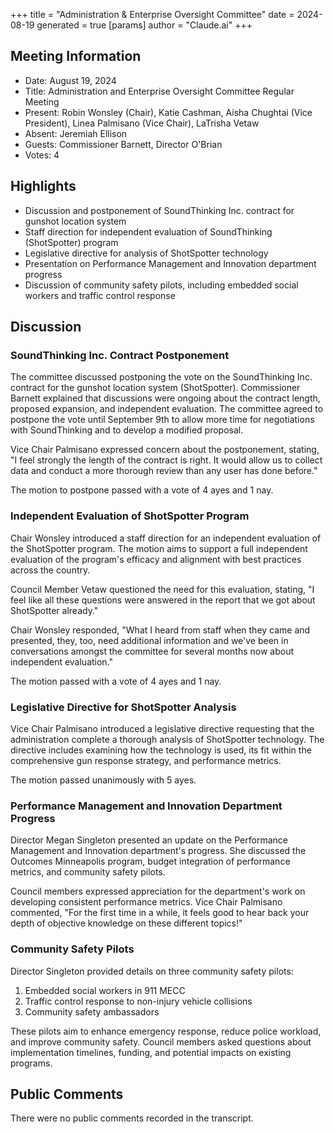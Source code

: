 +++
title = "Administration & Enterprise Oversight Committee"
date = 2024-08-19
 generated = true
[params]
  author = "Claude.ai"
+++

## Meeting Information

- Date: August 19, 2024
- Title: Administration and Enterprise Oversight Committee Regular Meeting
- Present: Robin Wonsley (Chair), Katie Cashman, Aisha Chughtai (Vice President), Linea Palmisano (Vice Chair), LaTrisha Vetaw
- Absent: Jeremiah Ellison
- Guests: Commissioner Barnett, Director O'Brian
- Votes: 4

## Highlights

- Discussion and postponement of SoundThinking Inc. contract for gunshot location system
- Staff direction for independent evaluation of SoundThinking (ShotSpotter) program
- Legislative directive for analysis of ShotSpotter technology
- Presentation on Performance Management and Innovation department progress
- Discussion of community safety pilots, including embedded social workers and traffic control response

## Discussion

### SoundThinking Inc. Contract Postponement

The committee discussed postponing the vote on the SoundThinking Inc. contract for the gunshot location system (ShotSpotter). Commissioner Barnett explained that discussions were ongoing about the contract length, proposed expansion, and independent evaluation. The committee agreed to postpone the vote until September 9th to allow more time for negotiations with SoundThinking and to develop a modified proposal.

Vice Chair Palmisano expressed concern about the postponement, stating, "I feel strongly the length of the contract is right. It would allow us to collect data and conduct a more thorough review than any user has done before."

The motion to postpone passed with a vote of 4 ayes and 1 nay.

### Independent Evaluation of ShotSpotter Program

Chair Wonsley introduced a staff direction for an independent evaluation of the ShotSpotter program. The motion aims to support a full independent evaluation of the program's efficacy and alignment with best practices across the country. 

Council Member Vetaw questioned the need for this evaluation, stating, "I feel like all these questions were answered in the report that we got about ShotSpotter already."

Chair Wonsley responded, "What I heard from staff when they came and presented, they, too, need additional information and we've been in conversations amongst the committee for several months now about independent evaluation."

The motion passed with a vote of 4 ayes and 1 nay.

### Legislative Directive for ShotSpotter Analysis

Vice Chair Palmisano introduced a legislative directive requesting that the administration complete a thorough analysis of ShotSpotter technology. The directive includes examining how the technology is used, its fit within the comprehensive gun response strategy, and performance metrics.

The motion passed unanimously with 5 ayes.

### Performance Management and Innovation Department Progress

Director Megan Singleton presented an update on the Performance Management and Innovation department's progress. She discussed the Outcomes Minneapolis program, budget integration of performance metrics, and community safety pilots.

Council members expressed appreciation for the department's work on developing consistent performance metrics. Vice Chair Palmisano commented, "For the first time in a while, it feels good to hear back your depth of objective knowledge on these different topics!"

### Community Safety Pilots

Director Singleton provided details on three community safety pilots:

1. Embedded social workers in 911 MECC
2. Traffic control response to non-injury vehicle collisions
3. Community safety ambassadors

These pilots aim to enhance emergency response, reduce police workload, and improve community safety. Council members asked questions about implementation timelines, funding, and potential impacts on existing programs.

## Public Comments

There were no public comments recorded in the transcript.
